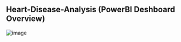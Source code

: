 ## Heart-Disease-Analysis (PowerBI Deshboard Overview)

![image](https://github.com/user-attachments/assets/86c6f6a4-04eb-4901-aea4-0b5812fbe2cc)

